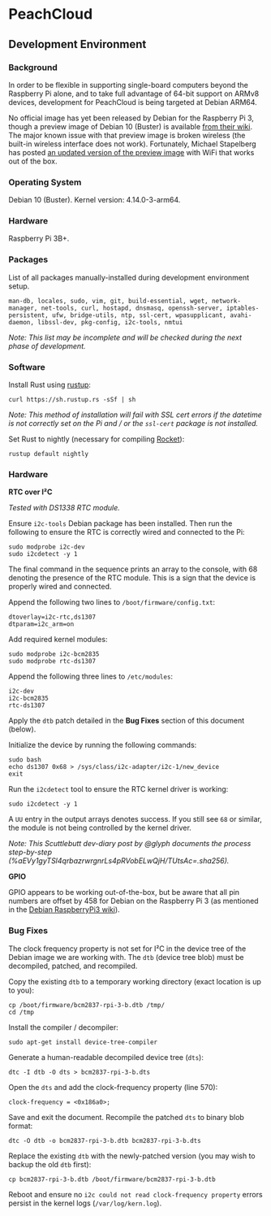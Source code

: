 # PeachCloud

## Development Environment

### Background

In order to be flexible in supporting single-board computers beyond the Raspberry Pi alone, and to take full advantage of 64-bit support on ARMv8 devices, development for PeachCloud is being targeted at Debian ARM64.

No official image has yet been released by Debian for the Raspberry Pi 3, though a preview image of Debian 10 (Buster) is available [from their wiki](https://wiki.debian.org/RaspberryPi3). The major known issue with that preview image is broken wireless (the built-in wireless interface does not work). Fortunately, Michael Stapelberg has posted [an updated version of the preview image](https://people.debian.org/~stapelberg/2018/01/08/raspberry-pi-3) with WiFi that works out of the box.

### Operating System

Debian 10 (Buster). Kernel version: 4.14.0-3-arm64.

### Hardware

Raspberry Pi 3B+.

### Packages

List of all packages manually-installed during development environment setup. 

`man-db, locales, sudo, vim, git, build-essential, wget, network-manager, net-tools, curl, hostapd, dnsmasq, openssh-server, iptables-persistent, ufw, bridge-utils, ntp, ssl-cert, wpasupplicant, avahi-daemon, libssl-dev, pkg-config, i2c-tools, nmtui`

_Note: This list may be incomplete and will be checked during the next phase of development._

### Software

Install Rust using [rustup](https://rustup.rs/):

`curl https://sh.rustup.rs -sSf | sh`

_Note: This method of installation will fail with SSL cert errors if the datetime is not correctly set on the Pi and / or the `ssl-cert` package is not installed._

Set Rust to nightly (necessary for compiling [Rocket](https://rocket.rs)):

`rustup default nightly`

### Hardware

**RTC over I²C**

_Tested with DS1338 RTC module._

Ensure `i2c-tools` Debian package has been installed. Then run the following to ensure the RTC is correctly wired and connected to the Pi:

`sudo modprobe i2c-dev`  
`sudo i2cdetect -y 1`

The final command in the sequence prints an array to the console, with 68 denoting the presence of the RTC module. This is a sign that the device is properly wired and connected.

Append the following two lines to `/boot/firmware/config.txt`:

`dtoverlay=i2c-rtc,ds1307`  
`dtparam=i2c_arm=on`

Add required kernel modules:

`sudo modprobe i2c-bcm2835`  
`sudo modprobe rtc-ds1307`

Append the following three lines to `/etc/modules`:

`i2c-dev`  
`i2c-bcm2835`  
`rtc-ds1307`

Apply the `dtb` patch detailed in the **Bug Fixes** section of this document (below).

Initialize the device by running the following commands:

`sudo bash`  
`echo ds1307 0x68 > /sys/class/i2c-adapter/i2c-1/new_device`  
`exit`

Run the `i2cdetect` tool to ensure the RTC kernel driver is working:

`sudo i2cdetect -y 1`

A `UU` entry in the output arrays denotes success. If you still see `68` or similar, the module is not being controlled by the kernel driver.

_Note: This Scuttlebutt dev-diary post by @glyph documents the process step-by-step (%aEVy1gyTSl4qrbazrwrgnrLs4pRVobELwQjH/TUtsAc=.sha256)._

**GPIO**

GPIO appears to be working out-of-the-box, but be aware that all pin numbers are offset by 458 for Debian on the Raspberry Pi 3 (as mentioned in the [Debian RaspberryPi3 wiki](https://wiki.debian.org/RaspberryPi3)).

### Bug Fixes

The clock frequency property is not set for I²C in the device tree of the Debian image we are working with. The `dtb` (device tree blob) must be decompiled, patched, and recompiled.

Copy the existing `dtb` to a temporary working directory (exact location is up to you):

`cp /boot/firmware/bcm2837-rpi-3-b.dtb /tmp/`  
`cd /tmp`

Install the compiler / decompiler:

`sudo apt-get install device-tree-compiler`

Generate a human-readable decompiled device tree (`dts`):

`dtc -I dtb -O dts > bcm2837-rpi-3-b.dts`

Open the `dts` and add the clock-frequency property (line 570):

`clock-frequency = <0x186a0>;`

Save and exit the document. Recompile the patched `dts` to binary blob format:

`dtc -O dtb -o bcm2837-rpi-3-b.dtb bcm2837-rpi-3-b.dts`

Replace the existing `dtb` with the newly-patched version (you may wish to backup the old `dtb` first):

`cp bcm2837-rpi-3-b.dtb /boot/firmware/bcm2837-rpi-3-b.dtb`

Reboot and ensure no `i2c could not read clock-frequency property` errors persist in the kernel logs (`/var/log/kern.log`).
